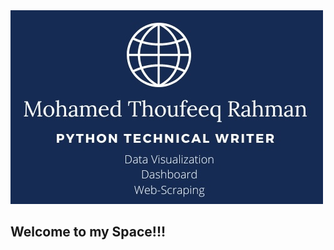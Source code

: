 <img src = "docs/assets/294249BD-75E2-4EB2-ADED-99CB54BAFD65.jpeg" width="500">

## Welcome to my Space!!! 

<!--
**thoufeeq87/thoufeeq87** is a ✨ _special_ ✨ repository because its `README.md` (this file) appears on your GitHub profile.

Here are some ideas to get you started:

- 🔭 I’m currently working on ...
- 🌱 I’m currently learning ...
- 👯 I’m looking to collaborate on ...
- 🤔 I’m looking for help with ...
- 💬 Ask me about ...
- 📫 How to reach me: ...
- 😄 Pronouns: ...
- ⚡ Fun fact: ...
-->

